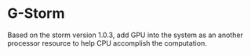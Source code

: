 # G-Storm
Based on the storm version 1.0.3, add GPU into the system as an another processor resource to help CPU accomplish the computation.
